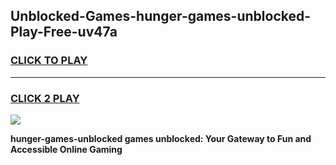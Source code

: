 
## Unblocked-Games-hunger-games-unblocked-Play-Free-uv47a
<h3>
<a href="https://premium76.site?title=hunger-games-unblocked&ref=10A">CLICK TO PLAY</a></h3>
<hr>

<h3>
<a href="https://premium76.site?title=hunger-games-unblocked&ref=10A">CLICK 2 PLAY</a>
  
</h3>

<a href="https://premium76.site?title=hunger-games-unblocked&ref=10A"><img src="https://clearcache.store/games.png"></a>


**hunger-games-unblocked games unblocked: Your Gateway to Fun and Accessible Online Gaming**
